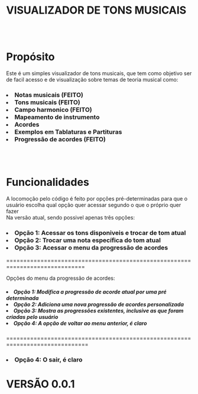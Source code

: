 # VISUALIZADOR DE TONS MUSICAIS
<br>
<br>
  <h1>Propósito</h1>
  <p>Este é um simples visualizador de tons musicais, que tem como objetivo ser de facil acesso e de visualização sobre temas de teoria musical como: <br>
    <h3>
      <list>
        <li>Notas musicais <b>(FEITO)</b> </li>
        <li>Tons musicais <b>(FEITO)</b> </li>
        <li>Campo harmonico <b>(FEITO)</b> </li>
        <li>Mapeamento de instrumento </li>
        <li>Acordes</li>
        <li>Exemplos em Tablaturas e Partituras</li>
        <li>Progressão de acordes <b>(FEITO)</b> </li>
      </list>
    </h3>
  </p>
<br>
<br>
  <h1>Funcionalidades</h1>
    <p>
      A locomoção pelo código é feito por opções pré-determinadas para que o usuário escolha qual opção quer acessar segundo o que o próprio quer fazer<br>
      Na versão atual, sendo possivel apenas três opções:
        <h3>
          <list>
            <li>Opção 1: Acessar os tons disponiveis e trocar de tom atual</li>
            <li>Opção 2: Trocar uma nota específica do tom atual</li>
            <li>Opção 3: Acessar o menu da progressão de acordes</li>
          </list>
        </h3>
            <p>=============================================================================</p>
            <p>Opções do menu da progressão de acordes: </p>
            <h5>
              <list>
                <li>Opção 1: Modifica a progressão de acorde atual por uma pré determinada</li>
                <li>Opção 2: Adiciona uma nova progressão de acordes personalizada</li>
                <li>Opção 3: Mostra as progressões existentes, inclusive as que foram criadas pelo usuário</li>
                <li>Opção 4: A opção de voltar ao menu anterior, é claro</li>
              </list>
            </h5>
            <p>==============================================================================</p>
          <h3>
              <li>Opção 4: O sair, é claro</li>
          </h3>
    </p>
  <h1>VERSÃO 0.0.1</h1>
